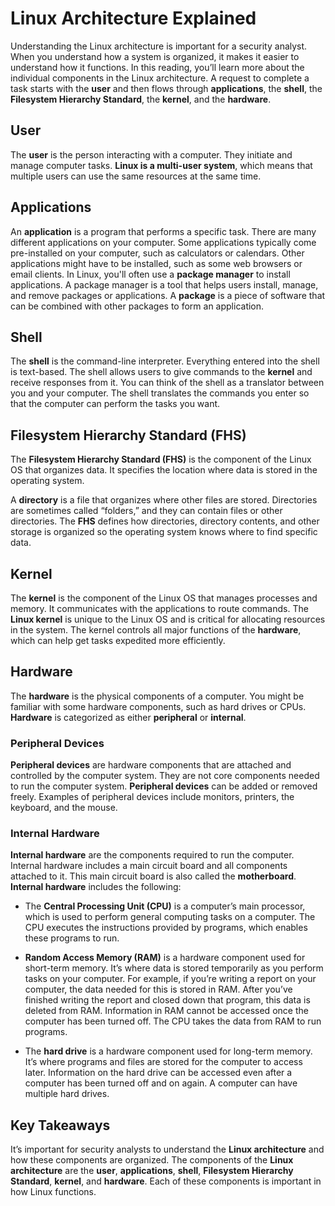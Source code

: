 # Linux Architecture Explained

Understanding the Linux architecture is important for a security analyst. When you understand how a system is organized, it makes it easier to understand how it functions. In this reading, you’ll learn more about the individual components in the Linux architecture. A request to complete a task starts with the **user** and then flows through **applications**, the **shell**, the **Filesystem Hierarchy Standard**, the **kernel**, and the **hardware**.

## User

The **user** is the person interacting with a computer. They initiate and manage computer tasks. **Linux is a multi-user system**, which means that multiple users can use the same resources at the same time.

## Applications

An **application** is a program that performs a specific task. There are many different applications on your computer. Some applications typically come pre-installed on your computer, such as calculators or calendars. Other applications might have to be installed, such as some web browsers or email clients. In Linux, you'll often use a **package manager** to install applications. A package manager is a tool that helps users install, manage, and remove packages or applications. A **package** is a piece of software that can be combined with other packages to form an application.

## Shell

The **shell** is the command-line interpreter. Everything entered into the shell is text-based. The shell allows users to give commands to the **kernel** and receive responses from it. You can think of the shell as a translator between you and your computer. The shell translates the commands you enter so that the computer can perform the tasks you want.

## Filesystem Hierarchy Standard (FHS)

The **Filesystem Hierarchy Standard (FHS)** is the component of the Linux OS that organizes data. It specifies the location where data is stored in the operating system. 

A **directory** is a file that organizes where other files are stored. Directories are sometimes called “folders,” and they can contain files or other directories. The **FHS** defines how directories, directory contents, and other storage is organized so the operating system knows where to find specific data.

## Kernel

The **kernel** is the component of the Linux OS that manages processes and memory. It communicates with the applications to route commands. The **Linux kernel** is unique to the Linux OS and is critical for allocating resources in the system. The kernel controls all major functions of the **hardware**, which can help get tasks expedited more efficiently.

## Hardware

The **hardware** is the physical components of a computer. You might be familiar with some hardware components, such as hard drives or CPUs. **Hardware** is categorized as either **peripheral** or **internal**.

### Peripheral Devices

**Peripheral devices** are hardware components that are attached and controlled by the computer system. They are not core components needed to run the computer system. **Peripheral devices** can be added or removed freely. Examples of peripheral devices include monitors, printers, the keyboard, and the mouse.

### Internal Hardware

**Internal hardware** are the components required to run the computer. Internal hardware includes a main circuit board and all components attached to it. This main circuit board is also called the **motherboard**. **Internal hardware** includes the following: 

- The **Central Processing Unit (CPU)** is a computer’s main processor, which is used to perform general computing tasks on a computer. The CPU executes the instructions provided by programs, which enables these programs to run.

- **Random Access Memory (RAM)** is a hardware component used for short-term memory. It’s where data is stored temporarily as you perform tasks on your computer. For example, if you’re writing a report on your computer, the data needed for this is stored in RAM. After you’ve finished writing the report and closed down that program, this data is deleted from RAM. Information in RAM cannot be accessed once the computer has been turned off. The CPU takes the data from RAM to run programs.

- The **hard drive** is a hardware component used for long-term memory. It’s where programs and files are stored for the computer to access later. Information on the hard drive can be accessed even after a computer has been turned off and on again. A computer can have multiple hard drives.

## Key Takeaways

It’s important for security analysts to understand the **Linux architecture** and how these components are organized. The components of the **Linux architecture** are the **user**, **applications**, **shell**, **Filesystem Hierarchy Standard**, **kernel**, and **hardware**. Each of these components is important in how Linux functions.

